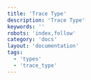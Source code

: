 ```yaml
---
title: 'Trace Type'
description: 'Trace Type'
keywords: ''
robots: 'index,follow'
category: 'docs'
layout: 'documentation'
tags:
  - 'types'
  - 'trace_type'
---
```

